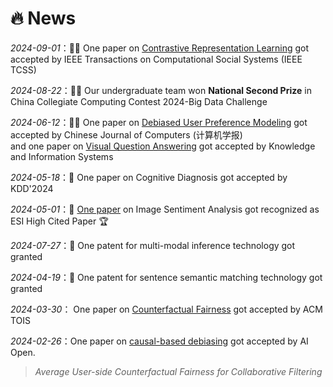 # 🔥 News

_2024-09-01_：🎉🎉 One paper on <u>Contrastive Representation Learning</u> got accepted by IEEE Transactions on Computational Social Systems (IEEE TCSS)  

_2024-08-22_：🎉🎉 Our undergraduate team won **National Second Prize** in China Collegiate Computing Contest 2024-Big Data Challenge 

_2024-06-12_：🎉🎉 One paper on <u>Debiased User Preference Modeling</u> got accepted by Chinese Journal of Computers (计算机学报)  
and one paper on <u>Visual Question Answering</u> got accepted by Knowledge and Information Systems

_2024-05-18_：🎉 One paper on Cognitive Diagnosis got accepted by KDD'2024  

_2024-05-01_：🎉 [One paper](https://webofscience.clarivate.cn/wos/alldb/summary/23f5d230-c403-4b2e-9218-057b57ac2e1f-ee0ef1fb/relevance/1) on Image Sentiment Analysis got recognized as ESI High Cited Paper 🏆  

_2024-07-27_：🎉 One patent for multi-modal inference technology got granted

_2024-04-19_：🎉 One patent for sentence semantic matching technology got granted

_2024-03-30_： One paper on <u>Counterfactual Fairness</u> got accepted by ACM TOIS

_2024-02-26_：One paper on <u>causal-based debiasing</u> got accepted by AI Open. 
> _Average User-side Counterfactual Fairness for Collaborative Filtering_
